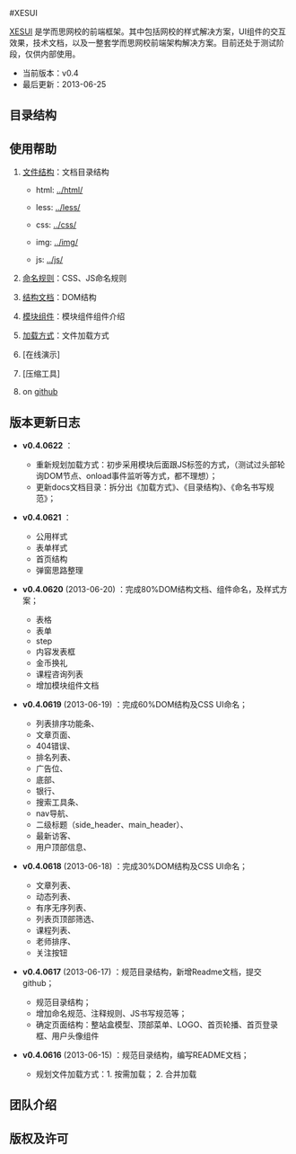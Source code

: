 #XESUI

[XESUI](http://xesui.com/) 是学而思网校的前端框架。其中包括网校的样式解决方案，UI组件的交互效果，技术文档，以及一整套学而思网校前端架构解决方案。目前还处于测试阶段，仅供内部使用。

* 当前版本：v0.4
* 最后更新：2013-06-25


## 目录结构


## 使用帮助

1. [文件结构](https://github.com/xueersi/xesui/blob/master/docs/structures.md)：文档目录结构 

    - html: [../html/](https://github.com/xueersi/xesui/tree/master/source/html)  
    
    - less: [../less/](https://github.com/xueersi/xesui/tree/master/source/less) 
    
    - css:  [../css/](https://github.com/xueersi/xesui/tree/master/source/css)   
    
    - img:  [../img/](https://github.com/xueersi/xesui/tree/master/source/img)   
    
    - js:   [../js/](https://github.com/xueersi/xesui/tree/master/source/js)     
    
    
2. [命名规则](https://github.com/xueersi/xesui/blob/master/docs/nomenclature.md)：CSS、JS命名规则
3. [结构文档](https://github.com/xueersi/xesui/blob/master/docs/DOM.html)：DOM结构
4. [模块组件](https://github.com/xueersi/xesui/blob/master/docs/module.md)：模块组件组件介绍
5. [加载方式](https://github.com/xueersi/xesui/blob/master/docs/loader.md)：文件加载方式
6. [在线演示]
7. [压缩工具]
8. on [github](https://github.com/xueersi/xesui)


## 版本更新日志



* **v0.4.0622** ：

    - 重新规划加载方式：初步采用模块后面跟JS标签的方式，（测试过头部轮询DOM节点、onload事件监听等方式，都不理想）；
    - 更新docs文档目录：拆分出《加载方式》、《目录结构》、《命名书写规范》；


* **v0.4.0621** ：

    - 公用样式
    - 表单样式
    - 首页结构
    - 弹窗思路整理

* **v0.4.0620** (2013-06-20) ：完成80%DOM结构文档、组件命名，及样式方案；
    
    - 表格
    - 表单
    - step
    - 内容发表框
    - 金币换礼
    - 课程咨询列表
    - 增加模块组件文档
    
* **v0.4.0619** (2013-06-19) ：完成60%DOM结构及CSS UI命名；
    
    - 列表排序功能条、
    - 文章页面、
    - 404错误、
    - 排名列表、
    - 广告位、
    - 底部、
    - 银行、
    - 搜索工具条、
    - nav导航、
    - 二级标题（side_header、main_header）、
    - 最新访客、
    - 用户顶部信息、
     
* **v0.4.0618** (2013-06-18) ：完成30%DOM结构及CSS UI命名；

    - 文章列表、
    - 动态列表、
    - 有序无序列表、
    - 列表页顶部筛选、
    - 课程列表、
    - 老师排序、
    - 关注按钮
 
* **v0.4.0617** (2013-06-17) ：规范目录结构，新增Readme文档，提交github；
    
    - 规范目录结构；
    - 增加命名规范、注释规则、JS书写规范等；
    - 确定页面结构：整站盒模型、顶部菜单、LOGO、首页轮播、首页登录框、用户头像组件


* **v0.4.0616** (2013-06-15) ：规范目录结构，编写README文档；
    
    - 规划文件加载方式：1. 按需加载； 2. 合并加载


## 团队介绍


## 版权及许可

